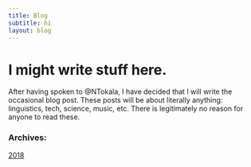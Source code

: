 ```yaml
---
title: Blog
subtitle: hi
layout: blog
---
```


# I might write stuff here. 

After having spoken to @NTokala, I have decided that I will write the occasional blog post. These posts will be about literally anything: linguistics, tech, science, music, etc. There is legitimately no reason for anyone to read these.

### Archives:
[2018](/blog/2018/indexb2018)



##
